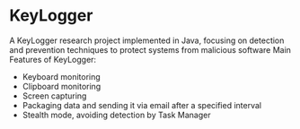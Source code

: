 # KeyLogger
A KeyLogger research project implemented in Java, focusing on detection and prevention techniques to protect systems from malicious software
Main Features of KeyLogger:
- Keyboard monitoring
- Clipboard monitoring
- Screen capturing
- Packaging data and sending it via email after a specified interval
- Stealth mode, avoiding detection by Task Manager

